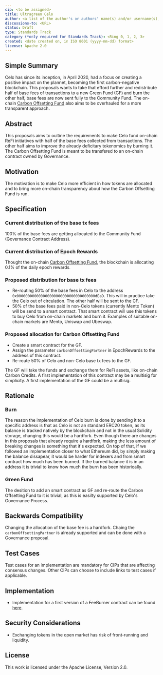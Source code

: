 ```yaml
---
cip: <to be assigned>
title: Ultragreen Celo
author: <a list of the author's or authors' name(s) and/or username(s), or name(s) and email(s), e.g. (use with the parentheses or triangular brackets): FirstName LastName (@GitHubUsername), FirstName LastName <foo@bar.com>, FirstName (@GitHubUsername) and GitHubUsername (@GitHubUsername)>
discussions-to: <URL>
status: Draft
type: Standards Track
category (*only required for Standards Track): <Ring 0, 1, 2, 3>
created: <date created on, in ISO 8601 (yyyy-mm-dd) format>
license: Apache 2.0
---
```


## Simple Summary
Celo has since its inception, in April 2020, had a focus on creating a positive impact on the plannet, becoming the first carbon-negative blockchain. This proposals wants to take that efford further and redistribute half of base fees of transactions to a new Green Fund (GF) and burn the other half, base fees are now sent fully to the Community Fund. The on-chain [Carbon Offsetting Fund](https://docs.celo.org/protocol/pos/epoch-rewards-carbon-offsetting-fund) also aims to be overhauled for a more transparent approach.

## Abstract
This proposals aims to oultine the requirements to make Celo fund on-chain ReFi initiatives with half of the base fees collected from transactions. The other half aims to improve the already deficitary tokenomics by burning it. The Carbon Offsetting Fund is meant to be transfered to an on-chain contract owned by Governance.

## Motivation
The motivation is to make Celo more efficient in how tokens are allocated and to bring more on-chain transparency about how the Carbon Offsetting Fund is run.

## Specification

### Current distribution of the base tx fees

100% of the base fees are getting allocated to the Community Fund (Governance Contract Address).

### Current distribution of Epoch Rewards

Thought the on-chain [Carbon Offsetting Fund](https://docs.celo.org/protocol/pos/epoch-rewards-carbon-offsetting-fund), the blockchain is allocating 0.1% of the daily epoch rewards. 

### Proposed distribution for base tx fees

* Re-routing 50% of the base fees in Celo to the address `0x000000000000000000000000000000000000dEaD`. This will in practice take the Celo out of circulation. The other half will be sent to the CF.
* 50% of the base fees paid in non-Celo tokens (currently Mento Token) will be send to a smart contract. That smart contract will use this tokens to buy Celo from on-chain markets and burn it. Examples of suitable on-chain markets are Mento, Uniswap and Ubeswap.

### Proposed allocation for Carbon Offsetting Fund

* Create a smart contract for the GF.
* Assign the parameter `carbonOffsettingPartner` in EpochRewards to the address of this contract.
* Re-route 50% of Celo and non-Celo base tx fees to the GF.

The GF will take the funds and exchange them for ReFi assets, like on-chain Carbon Credits. A first implementation of this contract may be a multisig for simplicity. A first implementation of the GF could be a multisig.

## Rationale

### Burn

The reason the implementation of Celo burn is done by sending it to a specific address is that as Celo is not an standard ERC20 token, as its balance is tracked natively by the blockchain and not in the usual Solidity storage, changing this would be a hardfork. Even though there are changes in this proposals that already require a hardfork, making the less amount of breaking changes is something that it's expected. On top of that, if we followed an implementation closer to what Ethereum did, by simply making the balance dissapear, it would be harder for indexers and from smart contract how much has been burned. If the burned balance it is in an address it is trivial to know how much the burn has been historically.

### Green Fund

The desition to add an smart contract as GF and re-route the Carbon Offsetting Fund to it is trivial, as this is easilty supported by Celo's Governance Process.

## Backwards Compatibility

Changing the allocation of the base fee is a hardfork. Chaing the `carbonOffsettingPartner` is already supported and can be done with a Governance proposal.

## Test Cases
Test cases for an implementation are mandatory for CIPs that are affecting consensus changes. Other CIPs can choose to include links to test cases if applicable.

## Implementation
* Implementation for a first version of a FeeBurner contract can be found [here](https://github.com/celo-org/celo-monorepo/commit/1bd83f68e8fd77ccfbe6b4f8051d64bde0d13ee7).

## Security Considerations
* Exchanging tokens in the open market has risk of front-running and liquidity.

## License
This work is licensed under the Apache License, Version 2.0.
